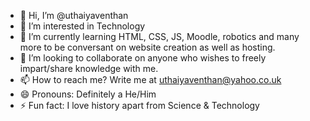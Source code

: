 - 👋 Hi, I’m @uthaiyaventhan
- 👀 I’m interested in Technology
- 🌱 I’m currently learning HTML, CSS, JS, Moodle, robotics and many more to be conversant on website creation as well as hosting.
- 💞️ I’m looking to collaborate on anyone who wishes to freely impart/share knowledge with me.
- 📫 How to reach me? Write me at uthaiyaventhan@yahoo.co.uk
- 😄 Pronouns: Definitely a He/Him
- ⚡ Fun fact: I love history apart from Science & Technology

<!---
uthaiyaventhan/uthaiyaventhan is a ✨ special ✨ repository because its `README.md` (this file) appears on your GitHub profile.
You can click the Preview link to take a look at your changes.
--->
